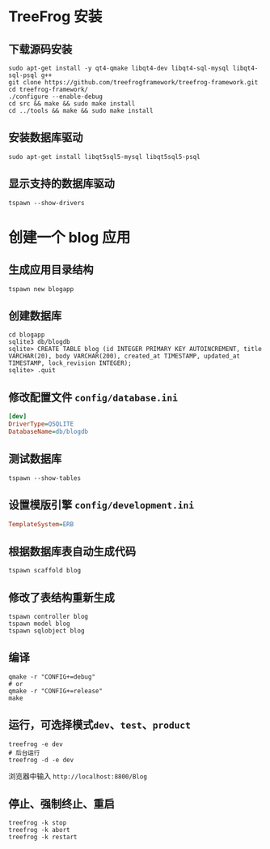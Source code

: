 # TreeFrog 安装

## 下载源码安装

```shell
sudo apt-get install -y qt4-qmake libqt4-dev libqt4-sql-mysql libqt4-sql-psql g++
git clone https://github.com/treefrogframework/treefrog-framework.git
cd treefrog-framework/
./configure --enable-debug
cd src && make && sudo make install
cd ../tools && make && sudo make install
```

## 安装数据库驱动
```shell
sudo apt-get install libqt5sql5-mysql libqt5sql5-psql
```

## 显示支持的数据库驱动
```shell
tspawn --show-drivers
```

# 创建一个 blog 应用

## 生成应用目录结构
```shell
tspawn new blogapp
```

## 创建数据库
```shell
cd blogapp
sqlite3 db/blogdb
sqlite> CREATE TABLE blog (id INTEGER PRIMARY KEY AUTOINCREMENT, title VARCHAR(20), body VARCHAR(200), created_at TIMESTAMP, updated_at TIMESTAMP, lock_revision INTEGER);
sqlite> .quit
```

## 修改配置文件 `config/database.ini`
```ini
[dev]
DriverType=QSQLITE
DatabaseName=db/blogdb
```

## 测试数据库
```shell
tspawn --show-tables
```

## 设置模版引擎 `config/development.ini`
```ini
TemplateSystem=ERB
```

## 根据数据库表自动生成代码
```shell
tspawn scaffold blog
```

## 修改了表结构重新生成
```shell
tspawn controller blog
tspawn model blog
tspawn sqlobject blog
```

## 编译
```shell
qmake -r "CONFIG+=debug"
# or
qmake -r "CONFIG+=release"
make
```

## 运行，可选择模式`dev`、`test`、`product`
```shell
treefrog -e dev
# 后台运行
treefrog -d -e dev
```
浏览器中输入 `http://localhost:8800/Blog`

## 停止、强制终止、重启
```shell
treefrog -k stop
treefrog -k abort
treefrog -k restart
```
